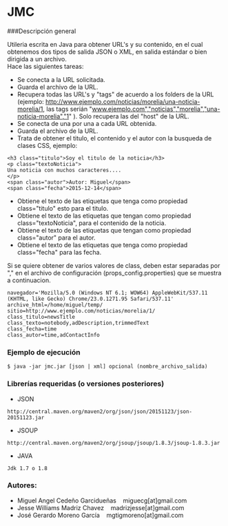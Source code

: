 # JMC

###Descripción general

Utileria escrita en Java para obtener URL's y su contenido, en el cual obtenemos dos tipos de salida JSON o XML, en salida estándar o bien dirigida a un archivo.
<br/>
Hace las siguientes tareas:<br/>
- Se conecta a la URL solicitada.
- Guarda el archivo de la URL.
- Recupera todas las URL's y "tags" de acuerdo a los folders de la URL (ejemplo: http://www.ejemplo.com/noticias/morelia/una-noticia-morelia/1, las tags serián "www.ejemplo.com","noticias","morelia","una-noticia-morelia","1" ). Solo recupera las del "host" de la URL.
- Se conecta de una por una a cada URL obtenida.
- Guarda el archivo de la URL.
- Trata de obtener el titulo, el contenido y el autor con la busqueda de clases CSS, ejemplo:<br/>

```
<h3 class="titulo">Soy el titulo de la noticia</h3>
<p class="textoNoticia">
Una noticia con muchos caracteres....
</p>
<span class="autor">Autor: Miguel</span>
<span class="fecha">2015-12-14</span>
```
- Obtiene el texto de las etiquetas que tenga como propiedad class="titulo" esto para el titulo.
- Obtiene el texto de las etiquetas que tengan como propiedad class="textoNoticia", para el contenido de la noticia.
- Obtiene el texto de las etiquetas que tengan como propiedad class="autor" para el autor.
- Obtiene el texto de las etiquetas que tenga como propiedad class="fecha" para las fecha.

Si se quiere obtener de varios valores de class, deben estar separadas por "," en el archivo de configuración (props_config.properties) que se muestra a continuacion.

```
navegador='Mozilla/5.0 (Windows NT 6.1; WOW64) AppleWebKit/537.11 (KHTML, like Gecko) Chrome/23.0.1271.95 Safari/537.11'
archive_html=/home/miguel/temp/
sitio=http://www.ejemplo.com/noticias/morelia/1/
class_titulo=newsTitle
class_texto=notebody,adDescription,trimmedText
class_fecha=time
class_autor=time,adContactInfo
```

### Ejemplo de ejecución

```
$ java -jar jmc.jar [json | xml] opcional (nombre_archivo_salida)
```

### Librerías requeridas (o versiones posteriores)
- JSON
```
http://central.maven.org/maven2/org/json/json/20151123/json-20151123.jar
```
- JSOUP
```
http://central.maven.org/maven2/org/jsoup/jsoup/1.8.3/jsoup-1.8.3.jar
```
- JAVA
```
Jdk 1.7 o 1.8
```


### Autores:
- Miguel Angel Cedeño Garcidueñas &nbsp;&nbsp;  miguecg[at]gmail.com
- Jesse Williams Madriz Chavez &nbsp;&nbsp;	    madrizjesse[at]gmail.com
- José Gerardo Moreno García &nbsp;&nbsp;        mgtigmoreno[at]gmail.com 


 
